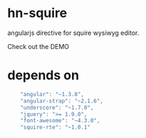 # hn-squire
angularjs directive for squire wysiwyg editor. 

Check out the DEMO


# depends on
```js
    "angular": "~1.3.8",
    "angular-strap": "~2.1.6",
    "underscore": "~1.7.0",
    "jquery": ">= 1.9.0",
    "font-awesome": "~4.3.0",
    "squire-rte": "~1.0.1"
```